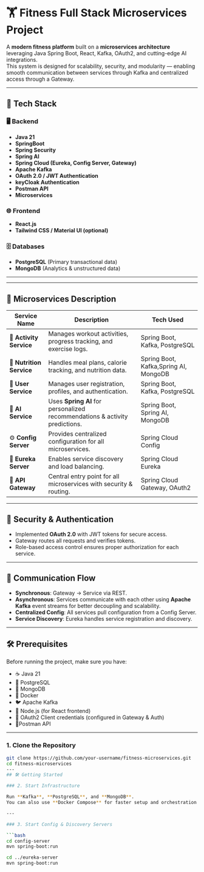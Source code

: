 # 🏋️ Fitness Full Stack Microservices Project

A **modern fitness platform** built on a **microservices architecture** leveraging Java Spring Boot, React, Kafka, OAuth2, and cutting-edge AI integrations.  
This system is designed for scalability, security, and modularity — enabling smooth communication between services through Kafka and centralized access through a Gateway.

---

## 🚀 Tech Stack

### 🖥️ Backend
- **Java 21**
- **SpringBoot**
- **Spring Security**
- **Spring AI**
- **Spring Cloud (Eureka, Config Server, Gateway)**
- **Apache Kafka**
- **OAuth 2.0 / JWT Authentication**
- **keyCloak Authentication**
- **Postman API**
-  **Microservices**

### 🌐 Frontend
- **React.js**
- **Tailwind CSS / Material UI (optional)**

### 🗄️ Databases
- **PostgreSQL** (Primary transactional data)
- **MongoDB** (Analytics & unstructured data)

---

---

## 🧩 Microservices Description

| Service Name          | Description                                                                 | Tech Used                               |
|------------------------|------------------------------------------------------------------------------|------------------------------------------|
| 🏃 **Activity Service**      | Manages workout activities, progress tracking, and exercise logs.              | Spring Boot, Kafka, PostgreSQL          |
| 🥗 **Nutrition Service**     | Handles meal plans, calorie tracking, and nutrition data.                       | Spring Boot, Kafka,Spring AI, MongoDB          |
| 👤 **User Service**          | Manages user registration, profiles, and authentication.                        | Spring Boot, Kafka, PostgreSQL          |
| 🧠 **AI Service**            | Uses **Spring AI** for personalized recommendations & activity predictions.    | Spring Boot, Spring AI, MongoDB         |
| ⚙️ **Config Server**        | Provides centralized configuration for all microservices.                       | Spring Cloud Config                    |
| 🧭 **Eureka Server**        | Enables service discovery and load balancing.                                   | Spring Cloud Eureka                    |
| 🌉 **API Gateway**          | Central entry point for all microservices with security & routing.              | Spring Cloud Gateway, OAuth2           |

---

## 🔐 Security & Authentication

- Implemented **OAuth 2.0** with JWT tokens for secure access.
- Gateway routes all requests and verifies tokens.
- Role-based access control ensures proper authorization for each service.

---

## 📡 Communication Flow

- **Synchronous**: Gateway → Service via REST.
- **Asynchronous**: Services communicate with each other using **Apache Kafka** event streams for better decoupling and scalability.
- **Centralized Config**: All services pull configuration from a Config Server.
- **Service Discovery**: Eureka handles service registration and discovery.

---

## 🛠️ Prerequisites

Before running the project, make sure you have:

- ☕ Java 21
- 🐘 PostgreSQL
- 🍃 MongoDB
- 🐳 Docker
- 🐦 Apache Kafka
- 🧰 Node.js (for React frontend)
- 🔐 OAuth2 Client credentials (configured in Gateway & Auth)
- 🔐Postman API

---


### 1. Clone the Repository
```bash
git clone https://github.com/your-username/fitness-microservices.git
cd fitness-microservices
---
## 🛠️ Getting Started

### 2. Start Infrastructure

Run **Kafka**, **PostgreSQL**, and **MongoDB**.  
You can also use **Docker Compose** for faster setup and orchestration.

---

### 3. Start Config & Discovery Servers

```bash
cd config-server
mvn spring-boot:run

cd ../eureka-server
mvn spring-boot:run

